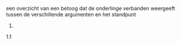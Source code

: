 een overzicht van een betoog dat de onderlinge verbanden weergeeft tussen de verschillende argumenten en het standpunt 

1.
1.1
